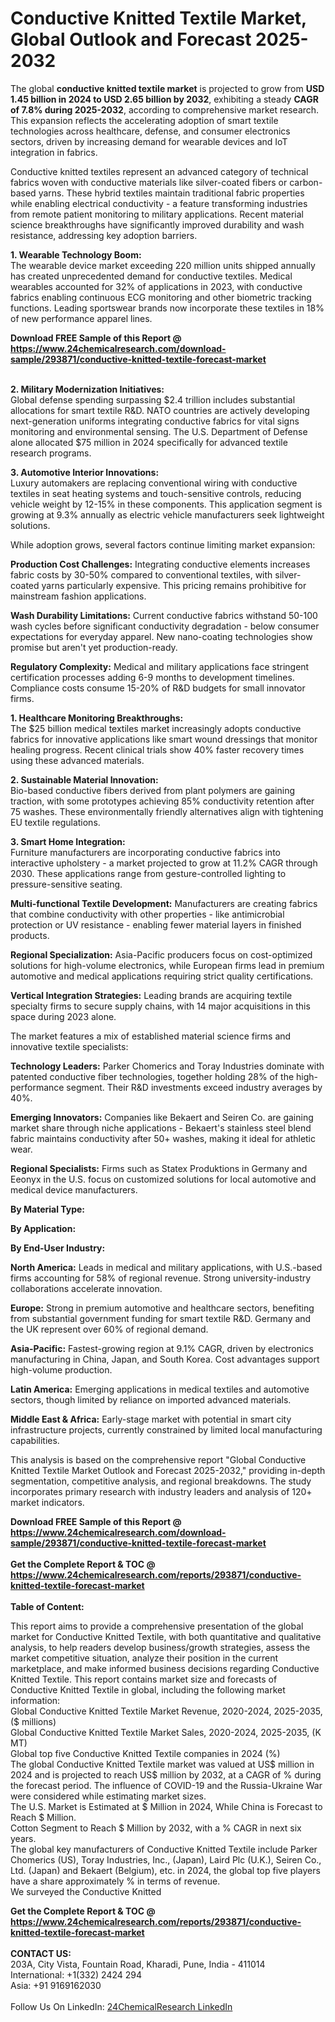 <h1>Conductive Knitted Textile Market, Global Outlook and Forecast 2025-2032</h1><p>The global <strong>conductive knitted textile market</strong> is projected to grow from <strong>USD 1.45 billion in 2024 to USD 2.65 billion by 2032</strong>, exhibiting a steady <strong>CAGR of 7.8% during 2025-2032</strong>, according to comprehensive market research. This expansion reflects the accelerating adoption of smart textile technologies across healthcare, defense, and consumer electronics sectors, driven by increasing demand for wearable devices and IoT integration in fabrics.</p><p>Conductive knitted textiles represent an advanced category of technical fabrics woven with conductive materials like silver-coated fibers or carbon-based yarns. These hybrid textiles maintain traditional fabric properties while enabling electrical conductivity - a feature transforming industries from remote patient monitoring to military applications. Recent material science breakthroughs have significantly improved durability and wash resistance, addressing key adoption barriers.</p><p><strong>1. Wearable Technology Boom:</strong><br>
The wearable device market exceeding 220 million units shipped annually has created unprecedented demand for conductive textiles. Medical wearables accounted for 32% of applications in 2023, with conductive fabrics enabling continuous ECG monitoring and other biometric tracking functions. Leading sportswear brands now incorporate these textiles in 18% of new performance apparel lines.</p><div><b>Download FREE Sample of this Report @ 
            <a href="https://www.24chemicalresearch.com/download-sample/293871/conductive-knitted-textile-forecast-market">
            https://www.24chemicalresearch.com/download-sample/293871/conductive-knitted-textile-forecast-market</a></b></div><br><p><strong>2. Military Modernization Initiatives:</strong><br>
Global defense spending surpassing $2.4 trillion includes substantial allocations for smart textile R&amp;D. NATO countries are actively developing next-generation uniforms integrating conductive fabrics for vital signs monitoring and environmental sensing. The U.S. Department of Defense alone allocated $75 million in 2024 specifically for advanced textile research programs.</p><p><strong>3. Automotive Interior Innovations:</strong><br>
Luxury automakers are replacing conventional wiring with conductive textiles in seat heating systems and touch-sensitive controls, reducing vehicle weight by 12-15% in these components. This application segment is growing at 9.3% annually as electric vehicle manufacturers seek lightweight solutions.</p><p>While adoption grows, several factors continue limiting market expansion:</p><p><strong>Production Cost Challenges:</strong> Integrating conductive elements increases fabric costs by 30-50% compared to conventional textiles, with silver-coated yarns particularly expensive. This pricing remains prohibitive for mainstream fashion applications.</p><p><strong>Wash Durability Limitations:</strong> Current conductive fabrics withstand 50-100 wash cycles before significant conductivity degradation - below consumer expectations for everyday apparel. New nano-coating technologies show promise but aren't yet production-ready.</p><p><strong>Regulatory Complexity:</strong> Medical and military applications face stringent certification processes adding 6-9 months to development timelines. Compliance costs consume 15-20% of R&amp;D budgets for small innovator firms.</p><p><strong>1. Healthcare Monitoring Breakthroughs:</strong><br>
The $25 billion medical textiles market increasingly adopts conductive fabrics for innovative applications like smart wound dressings that monitor healing progress. Recent clinical trials show 40% faster recovery times using these advanced materials.</p><p><strong>2. Sustainable Material Innovation:</strong><br>
Bio-based conductive fibers derived from plant polymers are gaining traction, with some prototypes achieving 85% conductivity retention after 75 washes. These environmentally friendly alternatives align with tightening EU textile regulations.</p><p><strong>3. Smart Home Integration:</strong><br>
Furniture manufacturers are incorporating conductive fabrics into interactive upholstery - a market projected to grow at 11.2% CAGR through 2030. These applications range from gesture-controlled lighting to pressure-sensitive seating.</p><p><strong>Multi-functional Textile Development:</strong> Manufacturers are creating fabrics that combine conductivity with other properties - like antimicrobial protection or UV resistance - enabling fewer material layers in finished products.</p><p><strong>Regional Specialization:</strong> Asia-Pacific producers focus on cost-optimized solutions for high-volume electronics, while European firms lead in premium automotive and medical applications requiring strict quality certifications.</p><p><strong>Vertical Integration Strategies:</strong> Leading brands are acquiring textile specialty firms to secure supply chains, with 14 major acquisitions in this space during 2023 alone.</p><p>The market features a mix of established material science firms and innovative textile specialists:</p><p><strong>Technology Leaders:</strong> Parker Chomerics and Toray Industries dominate with patented conductive fiber technologies, together holding 28% of the high-performance segment. Their R&amp;D investments exceed industry averages by 40%.</p><p><strong>Emerging Innovators:</strong> Companies like Bekaert and Seiren Co. are gaining market share through niche applications - Bekaert's stainless steel blend fabric maintains conductivity after 50+ washes, making it ideal for athletic wear.</p><p><strong>Regional Specialists:</strong> Firms such as Statex Produktions in Germany and Eeonyx in the U.S. focus on customized solutions for local automotive and medical device manufacturers.</p><p><strong>By Material Type:</strong></p><p><strong>By Application:</strong></p><p><strong>By End-User Industry:</strong></p><p><strong>North America:</strong> Leads in medical and military applications, with U.S.-based firms accounting for 58% of regional revenue. Strong university-industry collaborations accelerate innovation.</p><p><strong>Europe:</strong> Strong in premium automotive and healthcare sectors, benefiting from substantial government funding for smart textile R&amp;D. Germany and the UK represent over 60% of regional demand.</p><p><strong>Asia-Pacific:</strong> Fastest-growing region at 9.1% CAGR, driven by electronics manufacturing in China, Japan, and South Korea. Cost advantages support high-volume production.</p><p><strong>Latin America:</strong> Emerging applications in medical textiles and automotive sectors, though limited by reliance on imported advanced materials.</p><p><strong>Middle East &amp; Africa:</strong> Early-stage market with potential in smart city infrastructure projects, currently constrained by limited local manufacturing capabilities.</p><p>This analysis is based on the comprehensive report "Global Conductive Knitted Textile Market Outlook and Forecast 2025-2032," providing in-depth segmentation, competitive analysis, and regional breakdowns. The study incorporates primary research with industry leaders and analysis of 120+ market indicators.</p><div><b>Download FREE Sample of this Report @ 
            <a href="https://www.24chemicalresearch.com/download-sample/293871/conductive-knitted-textile-forecast-market">
            https://www.24chemicalresearch.com/download-sample/293871/conductive-knitted-textile-forecast-market</a></b></div><br><div><b>Get the Complete Report & TOC @ 
            <a href="https://www.24chemicalresearch.com/reports/293871/conductive-knitted-textile-forecast-market">
            https://www.24chemicalresearch.com/reports/293871/conductive-knitted-textile-forecast-market</a></b></div><br>
            <b>Table of Content:</b><p>This report aims to provide a comprehensive presentation of the global market for Conductive Knitted Textile, with both quantitative and qualitative analysis, to help readers develop business/growth strategies, assess the market competitive situation, analyze their position in the current marketplace, and make informed business decisions regarding Conductive Knitted Textile. This report contains market size and forecasts of Conductive Knitted Textile in global, including the following market information:<br />
Global Conductive Knitted Textile Market Revenue, 2020-2024, 2025-2035, ($ millions)<br />
Global Conductive Knitted Textile Market Sales, 2020-2024, 2025-2035, (K MT)<br />
Global top five Conductive Knitted Textile companies in 2024 (%)<br />
The global Conductive Knitted Textile market was valued at US$ million in 2024 and is projected to reach US$ million by 2032, at a CAGR of % during the forecast period. The influence of COVID-19 and the Russia-Ukraine War were considered while estimating market sizes.<br />
The U.S. Market is Estimated at $ Million in 2024, While China is Forecast to Reach $ Million.<br />
Cotton Segment to Reach $ Million by 2032, with a % CAGR in next six years.<br />
The global key manufacturers of Conductive Knitted Textile include Parker Chomerics (US), Toray Industries, Inc., (Japan), Laird Plc (U.K.), Seiren Co., Ltd. (Japan) and Bekaert (Belgium), etc. in 2024, the global top five players have a share approximately % in terms of revenue.<br />
We surveyed the Conductive Knitted</p><div><b>Get the Complete Report & TOC @ 
            <a href="https://www.24chemicalresearch.com/reports/293871/conductive-knitted-textile-forecast-market">
            https://www.24chemicalresearch.com/reports/293871/conductive-knitted-textile-forecast-market</a></b></div><br><b>CONTACT US:</b><br>
            203A, City Vista, Fountain Road, Kharadi, Pune, India - 411014<br>
            International: +1(332) 2424 294<br>
            Asia: +91 9169162030 <br><br>
            Follow Us On LinkedIn: <a href="https://www.linkedin.com/company/24chemicalresearch/">24ChemicalResearch LinkedIn</a>